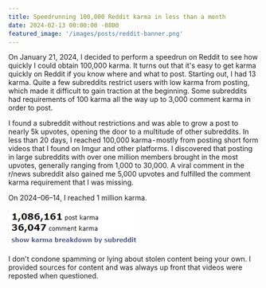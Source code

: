 ```yaml
---
title: Speedrunning 100,000 Reddit karma in less than a month
date: 2024-02-13 00:00:00 -0800
featured_image: '/images/posts/reddit-banner.png'
---
```


On January 21, 2024, I decided to perform a speedrun on Reddit to see how quickly I could obtain 100,000 karma. It turns out that it's easy to get karma quickly on Reddit if you know where and what to post. Starting out, I had 13 karma. Quite a few subreddits restrict users with low karma from posting, which made it difficult to gain traction at the beginning. Some subreddits had requirements of 100 karma all the way up to 3,000 comment karma in order to post.

I found a subreddit without restrictions and was able to grow a post to nearly 5k upvotes, opening the door to a multitude of other subreddits. In less than 20 days, I reached 100,000 karma - mostly from posting short form videos that I found on Imgur and other platforms. I discovered that posting in large subreddits with over one million members brought in the most upvotes, generally ranging from 1,000 to 30,000. A viral comment in the r/news subreddit also gained me 5,000 upvotes and fulfilled the comment karma requirement that I was missing.

On 2024–06–14, I reached 1 million karma.

![Image 1](/images/posts/1million.png)

I don't condone spamming or lying about stolen content being your own. I provided sources for content and was always up front that videos were reposted when questioned.
